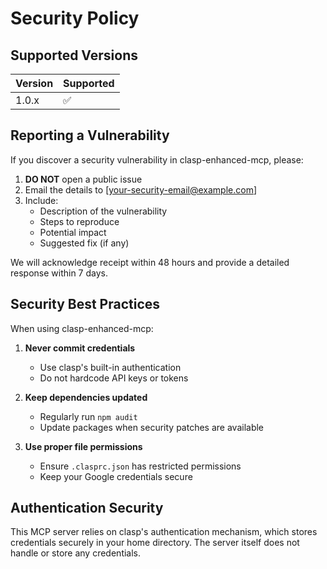 # Security Policy

## Supported Versions

| Version | Supported          |
| ------- | ------------------ |
| 1.0.x   | :white_check_mark: |

## Reporting a Vulnerability

If you discover a security vulnerability in clasp-enhanced-mcp, please:

1. **DO NOT** open a public issue
2. Email the details to [your-security-email@example.com]
3. Include:
   - Description of the vulnerability
   - Steps to reproduce
   - Potential impact
   - Suggested fix (if any)

We will acknowledge receipt within 48 hours and provide a detailed response within 7 days.

## Security Best Practices

When using clasp-enhanced-mcp:

1. **Never commit credentials**
   - Use clasp's built-in authentication
   - Do not hardcode API keys or tokens
   
2. **Keep dependencies updated**
   - Regularly run `npm audit`
   - Update packages when security patches are available

3. **Use proper file permissions**
   - Ensure `.clasprc.json` has restricted permissions
   - Keep your Google credentials secure

## Authentication Security

This MCP server relies on clasp's authentication mechanism, which stores credentials securely in your home directory. The server itself does not handle or store any credentials.
